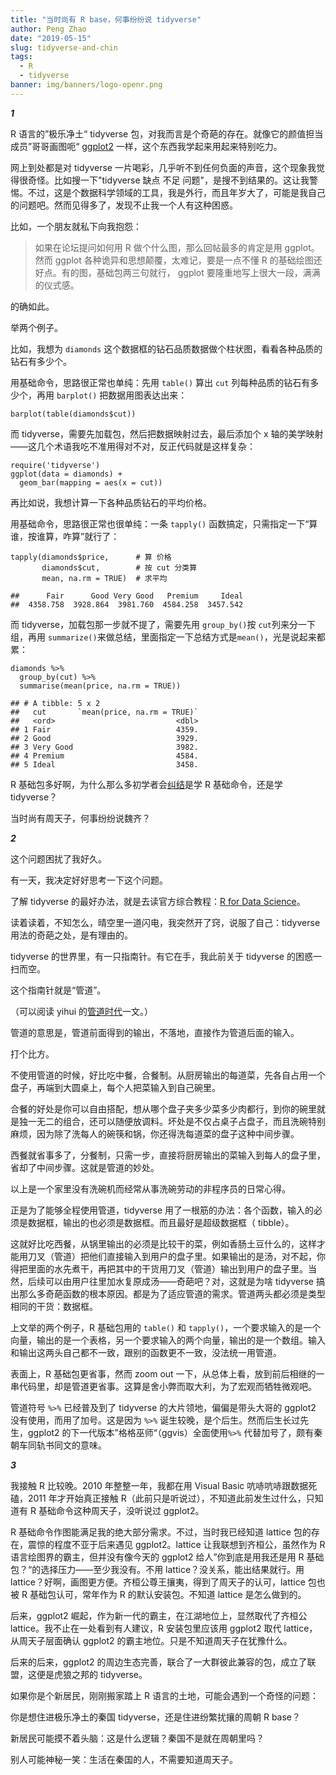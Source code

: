 ```yaml
---
title: "当时尚有 R base，何事纷纷说 tidyverse"
author: Peng Zhao
date: "2019-05-15"
slug: tidyverse-and-chin
tags:
  - R
  - tidyverse
banner: img/banners/logo-openr.png
---
```


***1***

R 语言的”极乐净土“ tidyverse 包，对我而言是个奇葩的存在。就像它的颜值担当成员”哥哥画图呃“ [ggplot2](https://openr.netlify.com/zh/blog/ggplot2-problems/) 一样，这个东西我学起来用起来特别吃力。

网上到处都是对 tidyverse 一片喝彩，几乎听不到任何负面的声音，这个现象我觉得很奇怪。比如搜一下"tidyverse 缺点 不足 问题"，是搜不到结果的。这让我警惕。不过，这是个数据科学领域的工具，我是外行，而且年岁大了，可能是我自己的问题吧。然而见得多了，发现不止我一个人有这种困惑。

<!--more-->

比如，一个朋友就私下向我抱怨：

> 如果在论坛提问如何用 R 做个什么图，那么回帖最多的肯定是用 ggplot。然而 ggplot 各种诡异和思想颠覆，太难记，要是一点不懂 R 的基础绘图还好点。有的图，基础包两三句就行， ggplot 要隆重地写上很大一段，满满的仪式感。

的确如此。

举两个例子。

比如，我想为 `diamonds` 这个数据框的钻石品质数据做个柱状图，看看各种品质的钻石有多少个。

用基础命令，思路很正常也单纯：先用 `table()` 算出 `cut` 列每种品质的钻石有多少个，再用 `barplot()` 把数据用图表达出来：

    barplot(table(diamonds$cut))

而 tidyverse，需要先加载包，然后把数据映射过去，最后添加个 x 轴的美学映射——这几个术语我吃不准用得对不对，反正代码就是这样复杂：

    require('tidyverse')
    ggplot(data = diamonds) + 
      geom_bar(mapping = aes(x = cut))

再比如说，我想计算一下各种品质钻石的平均价格。

用基础命令，思路很正常也很单纯：一条 `tapply()` 函数搞定，只需指定一下“算谁，按谁算，咋算”就行了：

    tapply(diamonds$price,      # 算 价格
           diamonds$cut,        # 按 cut 分类算
           mean, na.rm = TRUE)  # 求平均
    
    ##      Fair      Good Very Good   Premium     Ideal 
    ##  4358.758  3928.864  3981.760  4584.258  3457.542

而 tidyverse，加载包那一步就不提了，需要先用 `group_by()`按 `cut`列来分一下组，再用 `summarize()`来做总结，里面指定一下总结方式是`mean()`，光是说起来都累：

    diamonds %>% 
      group_by(cut) %>% 
      summarise(mean(price, na.rm = TRUE))
    
    ## # A tibble: 5 x 2
    ##   cut       `mean(price, na.rm = TRUE)`
    ##   <ord>                           <dbl>
    ## 1 Fair                            4359.
    ## 2 Good                            3929.
    ## 3 Very Good                       3982.
    ## 4 Premium                         4584.
    ## 5 Ideal                           3458.

R 基础包多好啊，为什么那么多初学者会[纠结](https://d.cosx.org/d/420667/3)是学 R 基础命令，还是学 tidyverse？

当时尚有周天子，何事纷纷说魏齐？

***2***

这个问题困扰了我好久。

有一天，我决定好好思考一下这个问题。

了解 tidyverse 的最好办法，就是去读官方综合教程：[R for Data Science](https://r4ds.had.co.nz/)。

读着读着，不知怎么，晴空里一道闪电，我突然开了窍，说服了自己：tidyverse 用法的奇葩之处，是有理由的。

tidyverse 的世界里，有一只指南针。有它在手，我此前关于 tidyverse 的困惑一扫而空。

这个指南针就是“管道”。

（可以阅读 yihui 的[管道时代](https://yihui.name/cn/2017/07/long-live-the-pipe/)一文。）

管道的意思是，管道前面得到的输出，不落地，直接作为管道后面的输入。

打个比方。

不使用管道的时候，好比吃中餐，合餐制。从厨房输出的每道菜，先各自占用一个盘子，再端到大圆桌上，每个人把菜输入到自己碗里。

合餐的好处是你可以自由搭配，想从哪个盘子夹多少菜多少肉都行，到你的碗里就是独一无二的组合，还可以随便放调料。坏处是不仅占桌子占盘子，而且洗碗特别麻烦，因为除了洗每人的碗筷和锅，你还得洗每道菜的盘子这种中间步骤。

西餐就省事多了，分餐制，只需一步，直接将厨房输出的菜输入到每人的盘子里，省却了中间步骤。这就是管道的妙处。

以上是一个家里没有洗碗机而经常从事洗碗劳动的非程序员的日常心得。

正是为了能够全程使用管道，tidyverse 用了一根筋的办法：各个函数，输入的必须是数据框，输出的也必须是数据框。而且最好是超级数据框（ tibble）。

这就好比吃西餐，从锅里输出的必须是比较干的菜，例如香肠土豆什么的，这样才能用刀叉（管道）把他们直接输入到用户的盘子里。如果输出的是汤，对不起，你得把里面的水先煮干，再把其中的干货用刀叉（管道）输出到用户的盘子里。当然，后续可以由用户往里加水复原成汤——奇葩吧？对，这就是为啥 tidyverse 搞出那么多奇葩函数的根本原因。都是为了适应管道的需求。管道两头都必须是类型相同的干货：数据框。

上文举的两个例子，R 基础包用的 `table()` 和 `tapply()`，一个要求输入的是一个向量，输出的是一个表格，另一个要求输入的两个向量，输出的是一个数组。输入和输出这两头自己都不一致，跟别的函数更不一致，没法统一用管道。

表面上，R 基础包更省事，然而 zoom out 一下，从总体上看，放到前后相继的一串代码里，却是管道更省事。这算是舍小弊而取大利，为了宏观而牺牲微观吧。

管道符号 `%>%` 已经普及到了 tidyverse 的大片领地，偏偏是带头大哥的 ggplot2 没有使用，而用了加号。这是因为 `%>%` 诞生较晚，是个后生。然而后生长过先生，ggplot2 的下一代版本”格格巫师“（ggvis）全面使用`%>%` 代替加号了，颇有秦朝车同轨书同文的意味。



***3***

我接触 R 比较晚。2010 年整整一年，我都在用 Visual Basic 吭哧吭哧跟数据死磕，2011 年才开始真正接触 R（此前只是听说过），不知道此前发生过什么，只知道有 R 基础命令这种周天子，没听说过 ggplot2。

R 基础命令作图能满足我的绝大部分需求。不过，当时我已经知道 lattice 包的存在，震惊的程度不亚于后来遇见 ggplot2。lattice 让我联想到齐桓公，虽然作为 R 语言绘图界的霸主，但并没有像今天的 ggplot2 给人”你到底是用我还是用 R 基础包？“的选择压力——至少我没有。不用 lattice？没关系，能出结果就行。用 lattice？好啊，画图更方便。齐桓公尊王攘夷，得到了周天子的认可，lattice 包也被 R 基础包认可，常年作为 R 的默认安装包。不知道 lattice 是怎么做到的。

后来，ggplot2 崛起，作为新一代的霸主，在江湖地位上，显然取代了齐桓公 lattice。我不止在一处看到有人建议，R 安装包里应该用 ggplot2 取代 lattice，从周天子层面确认 ggplot2 的霸主地位。只是不知道周天子在犹豫什么。

后来的后来，ggplot2 的周边生态完善，联合了一大群彼此兼容的包，成立了联盟，这便是虎狼之邦的 tidyverse。

如果你是个新居民，刚刚搬家踏上 R 语言的土地，可能会遇到一个奇怪的问题：

你是想住进极乐净土的秦国 tidyverse，还是住进纷繁扰攘的周朝 R base？

新居民可能摸不着头脑：这是什么逻辑？秦国不是就在周朝里吗？

别人可能神秘一笑：生活在秦国的人，不需要知道周天子。

